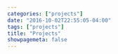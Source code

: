 ```yaml
---
categories: ["projects"]
date: "2016-10-02T22:55:05-04:00"
tags: ["projects"]
title: "Projects"
showpagemeta: false
---
```


